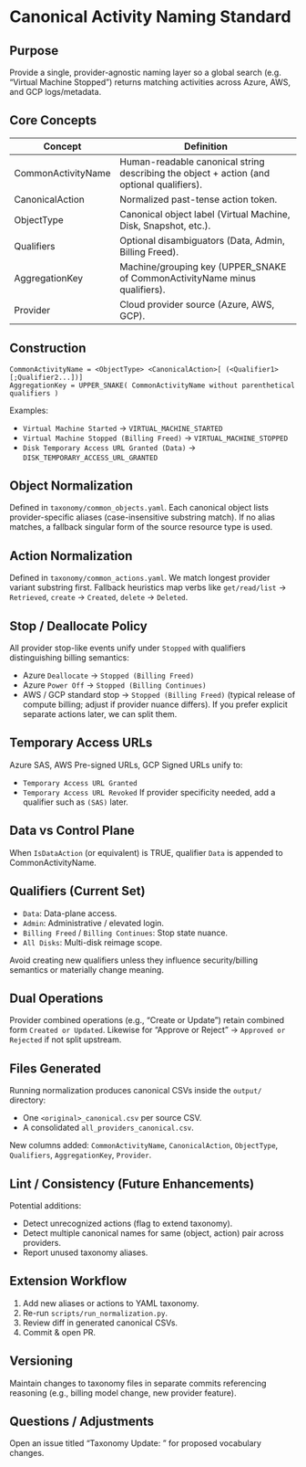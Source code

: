 # Canonical Activity Naming Standard

## Purpose
Provide a single, provider-agnostic naming layer so a global search (e.g. “Virtual Machine Stopped”) returns matching activities across Azure, AWS, and GCP logs/metadata.

## Core Concepts

| Concept | Definition |
|--------|------------|
| CommonActivityName | Human-readable canonical string describing the object + action (and optional qualifiers). |
| CanonicalAction | Normalized past-tense action token. |
| ObjectType | Canonical object label (Virtual Machine, Disk, Snapshot, etc.). |
| Qualifiers | Optional disambiguators (Data, Admin, Billing Freed). |
| AggregationKey | Machine/grouping key (UPPER_SNAKE of CommonActivityName minus qualifiers). |
| Provider | Cloud provider source (Azure, AWS, GCP). |

## Construction
```
CommonActivityName = <ObjectType> <CanonicalAction>[ (<Qualifier1>[;Qualifier2...])]
AggregationKey = UPPER_SNAKE( CommonActivityName without parenthetical qualifiers )
```

Examples:
- `Virtual Machine Started` -> `VIRTUAL_MACHINE_STARTED`
- `Virtual Machine Stopped (Billing Freed)` -> `VIRTUAL_MACHINE_STOPPED`
- `Disk Temporary Access URL Granted (Data)` -> `DISK_TEMPORARY_ACCESS_URL_GRANTED`

## Object Normalization
Defined in `taxonomy/common_objects.yaml`. Each canonical object lists provider-specific aliases (case-insensitive substring match). If no alias matches, a fallback singular form of the source resource type is used.

## Action Normalization
Defined in `taxonomy/common_actions.yaml`. We match longest provider variant substring first. Fallback heuristics map verbs like `get/read/list` -> `Retrieved`, `create` -> `Created`, `delete` -> `Deleted`.

## Stop / Deallocate Policy
All provider stop-like events unify under `Stopped` with qualifiers distinguishing billing semantics:
- Azure `Deallocate` → `Stopped (Billing Freed)`
- Azure `Power Off` → `Stopped (Billing Continues)`
- AWS / GCP standard stop → `Stopped (Billing Freed)` (typical release of compute billing; adjust if provider nuance differs).
If you prefer explicit separate actions later, we can split them.

## Temporary Access URLs
Azure SAS, AWS Pre-signed URLs, GCP Signed URLs unify to:
- `Temporary Access URL Granted`
- `Temporary Access URL Revoked`
If provider specificity needed, add a qualifier such as `(SAS)` later.

## Data vs Control Plane
When `IsDataAction` (or equivalent) is TRUE, qualifier `Data` is appended to CommonActivityName.

## Qualifiers (Current Set)
- `Data`: Data-plane access.
- `Admin`: Administrative / elevated login.
- `Billing Freed` / `Billing Continues`: Stop state nuance.
- `All Disks`: Multi-disk reimage scope.

Avoid creating new qualifiers unless they influence security/billing semantics or materially change meaning.

## Dual Operations
Provider combined operations (e.g., “Create or Update”) retain combined form `Created or Updated`.
Likewise for “Approve or Reject” → `Approved or Rejected` if not split upstream.

## Files Generated
Running normalization produces canonical CSVs inside the `output/` directory:
- One `<original>_canonical.csv` per source CSV.
- A consolidated `all_providers_canonical.csv`.

New columns added: `CommonActivityName`, `CanonicalAction`, `ObjectType`, `Qualifiers`, `AggregationKey`, `Provider`.

## Lint / Consistency (Future Enhancements)
Potential additions:
- Detect unrecognized actions (flag to extend taxonomy).
- Detect multiple canonical names for same (object, action) pair across providers.
- Report unused taxonomy aliases.

## Extension Workflow
1. Add new aliases or actions to YAML taxonomy.
2. Re-run `scripts/run_normalization.py`.
3. Review diff in generated canonical CSVs.
4. Commit & open PR.

## Versioning
Maintain changes to taxonomy files in separate commits referencing reasoning (e.g., billing model change, new provider feature).

## Questions / Adjustments
Open an issue titled “Taxonomy Update: <short description>” for proposed vocabulary changes.
